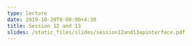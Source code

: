 ```yaml
---
type: lecture
date: 2019-10-20T8:00:00+4:30
title: Session 12 and 13
slides: /static_files/slides/session12and13apinterface.pdf
---
```


